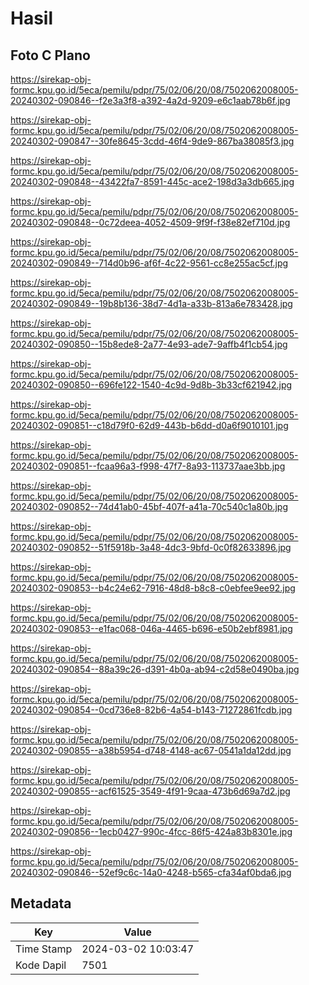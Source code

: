 # Hasil

## Foto C Plano

https://sirekap-obj-formc.kpu.go.id/5eca/pemilu/pdpr/75/02/06/20/08/7502062008005-20240302-090846--f2e3a3f8-a392-4a2d-9209-e6c1aab78b6f.jpg

https://sirekap-obj-formc.kpu.go.id/5eca/pemilu/pdpr/75/02/06/20/08/7502062008005-20240302-090847--30fe8645-3cdd-46f4-9de9-867ba38085f3.jpg

https://sirekap-obj-formc.kpu.go.id/5eca/pemilu/pdpr/75/02/06/20/08/7502062008005-20240302-090848--43422fa7-8591-445c-ace2-198d3a3db665.jpg

https://sirekap-obj-formc.kpu.go.id/5eca/pemilu/pdpr/75/02/06/20/08/7502062008005-20240302-090848--0c72deea-4052-4509-9f9f-f38e82ef710d.jpg

https://sirekap-obj-formc.kpu.go.id/5eca/pemilu/pdpr/75/02/06/20/08/7502062008005-20240302-090849--714d0b96-af6f-4c22-9561-cc8e255ac5cf.jpg

https://sirekap-obj-formc.kpu.go.id/5eca/pemilu/pdpr/75/02/06/20/08/7502062008005-20240302-090849--19b8b136-38d7-4d1a-a33b-813a6e783428.jpg

https://sirekap-obj-formc.kpu.go.id/5eca/pemilu/pdpr/75/02/06/20/08/7502062008005-20240302-090850--15b8ede8-2a77-4e93-ade7-9affb4f1cb54.jpg

https://sirekap-obj-formc.kpu.go.id/5eca/pemilu/pdpr/75/02/06/20/08/7502062008005-20240302-090850--696fe122-1540-4c9d-9d8b-3b33cf621942.jpg

https://sirekap-obj-formc.kpu.go.id/5eca/pemilu/pdpr/75/02/06/20/08/7502062008005-20240302-090851--c18d79f0-62d9-443b-b6dd-d0a6f9010101.jpg

https://sirekap-obj-formc.kpu.go.id/5eca/pemilu/pdpr/75/02/06/20/08/7502062008005-20240302-090851--fcaa96a3-f998-47f7-8a93-113737aae3bb.jpg

https://sirekap-obj-formc.kpu.go.id/5eca/pemilu/pdpr/75/02/06/20/08/7502062008005-20240302-090852--74d41ab0-45bf-407f-a41a-70c540c1a80b.jpg

https://sirekap-obj-formc.kpu.go.id/5eca/pemilu/pdpr/75/02/06/20/08/7502062008005-20240302-090852--51f5918b-3a48-4dc3-9bfd-0c0f82633896.jpg

https://sirekap-obj-formc.kpu.go.id/5eca/pemilu/pdpr/75/02/06/20/08/7502062008005-20240302-090853--b4c24e62-7916-48d8-b8c8-c0ebfee9ee92.jpg

https://sirekap-obj-formc.kpu.go.id/5eca/pemilu/pdpr/75/02/06/20/08/7502062008005-20240302-090853--e1fac068-046a-4465-b696-e50b2ebf8981.jpg

https://sirekap-obj-formc.kpu.go.id/5eca/pemilu/pdpr/75/02/06/20/08/7502062008005-20240302-090854--88a39c26-d391-4b0a-ab94-c2d58e0490ba.jpg

https://sirekap-obj-formc.kpu.go.id/5eca/pemilu/pdpr/75/02/06/20/08/7502062008005-20240302-090854--0cd736e8-82b6-4a54-b143-71272861fcdb.jpg

https://sirekap-obj-formc.kpu.go.id/5eca/pemilu/pdpr/75/02/06/20/08/7502062008005-20240302-090855--a38b5954-d748-4148-ac67-0541a1da12dd.jpg

https://sirekap-obj-formc.kpu.go.id/5eca/pemilu/pdpr/75/02/06/20/08/7502062008005-20240302-090855--acf61525-3549-4f91-9caa-473b6d69a7d2.jpg

https://sirekap-obj-formc.kpu.go.id/5eca/pemilu/pdpr/75/02/06/20/08/7502062008005-20240302-090856--1ecb0427-990c-4fcc-86f5-424a83b8301e.jpg

https://sirekap-obj-formc.kpu.go.id/5eca/pemilu/pdpr/75/02/06/20/08/7502062008005-20240302-090846--52ef9c6c-14a0-4248-b565-cfa34af0bda6.jpg


## Metadata

| Key        | Value               |
| ---------- | ------------------- |
| Time Stamp | 2024-03-02 10:03:47 |
| Kode Dapil | 7501                |



